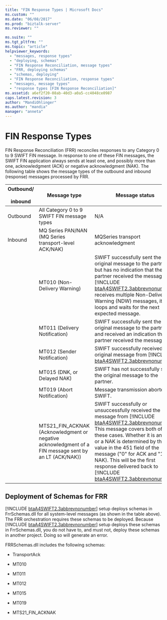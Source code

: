 ```yaml
---
title: "FIN Response Types | Microsoft Docs"
ms.custom: ""
ms.date: "06/08/2017"
ms.prod: "biztalk-server"
ms.reviewer: ""

ms.suite: ""
ms.tgt_pltfrm: ""
ms.topic: "article"
helpviewer_keywords: 
  - "messages, response types"
  - "deploying, schemas"
  - "FIN Response Reconciliation, message types"
  - "FRR, deploying schemas"
  - "schemas, deploying"
  - "FIN Response Reconciliation, response types"
  - "messages, message types"
  - "response types [FIN Response Reconciliation]"
ms.assetid: a6ef2f20-08ab-40d3-a0a5-cc4048ce0987
caps.latest.revision: 3
author: "MandiOhlinger"
ms.author: "mandia"
manager: "anneta"
---
```

# FIN Response Types
FIN Response Reconciliation (FRR) reconciles responses to any Category 0 to 9 SWIFT FIN message. In response to one of these FIN messages, the SWIFT FIN application always sends at least one, and possibly more than one, acknowledgment (ACK) or negative acknowledgment (NAK). The following table shows the message types of the outbound and inbound (response) messages processed by FRR.  


| Outbound/<br /><br /> inbound |                                             Message type                                              |                                                                                                                                                                                                                              Message status                                                                                                                                                                                                                               |
|-------------------------------|-------------------------------------------------------------------------------------------------------|---------------------------------------------------------------------------------------------------------------------------------------------------------------------------------------------------------------------------------------------------------------------------------------------------------------------------------------------------------------------------------------------------------------------------------------------------------------------------|
|           Outbound            |                              All Category 0 to 9 SWIFT FIN message types                              |                                                                                                                                                                                                                                    N/A                                                                                                                                                                                                                                    |
|            Inbound            |                         MQ Series PAN/NAN (MQ Series transport-level ACK/NAK)                         |                                                                                                                                                                                                                     MQSeries transport acknowledgment                                                                                                                                                                                                                     |
|                               |                                     MT010 (Non-Delivery Warning)                                      |                                                                     SWIFT successfully sent the original message to the partner, but has no indication that the partner received the message. If [!INCLUDE [btaA4SWIFT2.3abbrevnonumber](../../includes/btaa4swift2-3abbrevnonumber-md.md)] receives multiple Non-Delivery Warning (NDW) messages, it loops and waits for the next expected message.                                                                      |
|                               |                                     MT011 (Delivery Notification)                                     |                                                                                                                                                                      SWIFT successfully sent the original message to the partner, and received an indication that the partner received the message.                                                                                                                                                                       |
|                               |                                      MT012 (Sender Notification)                                      |                                                                                                                                                             SWIFT successfully received the original message from [!INCLUDE [btaA4SWIFT2.3abbrevnonumber](../../includes/btaa4swift2-3abbrevnonumber-md.md)].                                                                                                                                                             |
|                               |                                      MT015 (DNK, or Delayed NAK)                                      |                                                                                                                                                                                                   SWIFT has not successfully sent the original message to the partner.                                                                                                                                                                                                    |
|                               |                                      MT019 (Abort Notification)                                       |                                                                                                                                                                                                                  Message transmission aborted at SWIFT.                                                                                                                                                                                                                   |
|                               | MTS21_FIN_ACKNAK (Acknowledgment or negative acknowledgment of a FIN message sent by an LT (ACK/NAK)) | SWIFT successfully or unsuccessfully received the message from [!INCLUDE [btaA4SWIFT2.3abbrevnonumber](../../includes/btaa4swift2-3abbrevnonumber-md.md)]. This message covers both of these cases. Whether it is an ACK or a NAK is determined by the value in the 451 field of the message ("0" for ACK and "1" for NAK). This will be the first response delivered back to [!INCLUDE [btaA4SWIFT2.3abbrevnonumber](../../includes/btaa4swift2-3abbrevnonumber-md.md)]. |

## Deployment of Schemas for FRR  
 [!INCLUDE [btaA4SWIFT2.3abbrevnonumber](../../includes/btaa4swift2-3abbrevnonumber-md.md)] setup deploys schemas in FrrSchemas.dll for all system-level messages (as shown in the table above). The FRR orchestration requires these schemas to be deployed. Because [!INCLUDE [btaA4SWIFT2.3abbrevnonumber](../../includes/btaa4swift2-3abbrevnonumber-md.md)] setup deploys these schemas in FrrSchemas.dll, you do not have to, and must not, deploy these schemas in another project. Doing so will generate an error.  

 FRRSchemas.dll includes the following schemas:  

-   TransportAck  

-   MT010  

-   MT011  

-   MT012  

-   MT015  

-   MT019  

-   MTS21_FIN_ACKNAK